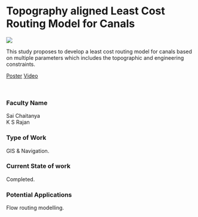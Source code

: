 # Topography aligned Least Cost Routing Model for Canals

![](https://i.imgur.com/3oNS8Mc.png)

This study proposes to develop a least cost routing model for canals based on multiple parameters which includes the topographic and engineering constraints.

[Poster](14.%20Topography%20aligned%20Least%20Cost%20Routing%20Model%20for%20Canals.pdf)
[Video](https://rndshowcase.iiit.ac.in/tto/TTO_website_data/Videos/261.mp4)

<br>


### Faculty Name

Sai Chaitanya<br>
K S Rajan


### Type of Work

GIS & Navigation.


### Current State of work

Completed.


### Potential Applications

Flow routing modelling.
